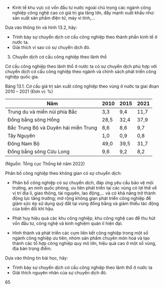 - Kinh tế khu vực có vốn đầu tư nước ngoài chủ trọng các ngành công nghiệp công nghệ cao có giá trị gia tăng lớn, đẩy mạnh xuất khẩu như: sản xuất sản phẩm điện tử, máy vi tính,...

Dựa vào thông tin và hình 13.2, hãy:
- Trình bày sự chuyển dịch cơ cấu công nghiệp theo thành phần kinh tế ở nước ta.
- Giải thích vì sao có sự chuyển dịch đó.

3. Chuyển dịch cơ cấu công nghiệp theo lãnh thổ

Cơ cấu công nghiệp theo lãnh thổ ở nước ta có sự chuyển dịch phù hợp với chuyển dịch cơ cấu công nghiệp theo ngành và chính sách phát triển công nghiệp quốc gia.

Bảng 13.1. Cơ cấu giá trị sản xuất công nghiệp theo vùng ở nước ta giai đoạn 2010 – 2021
(Đơn vị: %)

Năm | 2010 | 2015 | 2021
--- | --- | --- | ---
Trung du và miền núi phía Bắc | 3,3 | 9,4 | 11,7
Đồng bằng sông Hồng | 28,5 | 32,4 | 37,9
Bắc Trung Bộ và Duyên hải miền Trung | 8,6 | 8,6 | 9,7
Tây Nguyên | 1,0 | 0,9 | 0,8
Đông Nam Bộ | 49,0 | 39,5 | 31,7
Đồng bằng sông Cửu Long | 9,6 | 9,2 | 8,2

(Nguồn: Tổng cục Thống kê năm 2022)

Phân bố công nghiệp theo không gian có sự chuyển dịch:

- Phân bố công nghiệp có sự chuyển dịch, đáp ứng yêu cầu bảo vệ môi trường, an ninh quốc phòng, ưu tiên phát triển tại các vùng có lợi thế về vị trí địa lí, giao thông, tài nguyên, lao động,... và có khả năng trở thành động lực tăng trưởng; mở rộng không gian phát triển công nghiệp để giảm sức ép sử dụng quỹ đất tại vùng đồng bằng và giảm thiểu tác động của biến đổi khí hậu.

- Phát huy hiệu quả các khu công nghiệp, khu công nghệ cao để thu hút vốn đầu tư, công nghệ và kinh nghiệm quản lí hiện đại.

- Hình thành và phát triển các cụm liên kết công nghiệp trong một số ngành công nghiệp ưu tiên, nhóm sản phẩm chuyên môn hoá và tạo thành các tổ hợp công nghiệp quy mô lớn, hiệu quả cao ở một số vùng, địa bàn trọng điểm.

Dựa vào thông tin bài học, hãy:
- Trình bày sự chuyển dịch cơ cấu công nghiệp theo lãnh thổ ở nước ta
- Giải thích nguyên nhân của sự chuyển dịch đó.

65